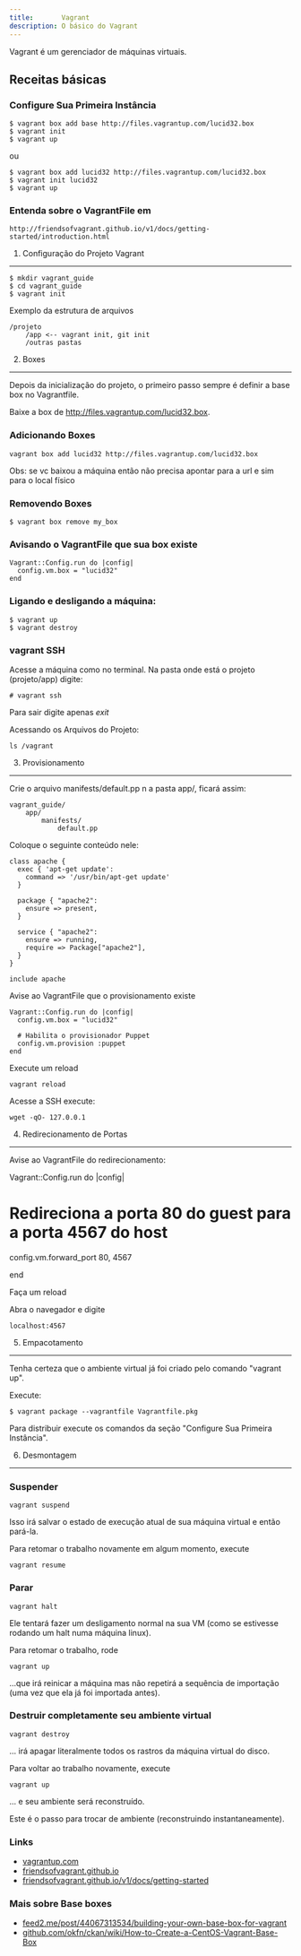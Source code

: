 ```yaml
---
title:       Vagrant
description: O básico do Vagrant
---
```


Vagrant é um gerenciador de máquinas virtuais.


Receitas básicas
---


### Configure Sua Primeira Instância

    $ vagrant box add base http://files.vagrantup.com/lucid32.box
    $ vagrant init
    $ vagrant up

ou 

    $ vagrant box add lucid32 http://files.vagrantup.com/lucid32.box
    $ vagrant init lucid32
    $ vagrant up


### Entenda sobre o VagrantFile em

    http://friendsofvagrant.github.io/v1/docs/getting-started/introduction.html




1. Configuração do Projeto Vagrant
---


    $ mkdir vagrant_guide
    $ cd vagrant_guide
    $ vagrant init

Exemplo da estrutura de arquivos

    /projeto
        /app <-- vagrant init, git init
        /outras pastas


2. Boxes
---

Depois da inicialização do projeto, o primeiro passo sempre é definir a base box no Vagrantfile.

Baixe a box de http://files.vagrantup.com/lucid32.box.


### Adicionando Boxes

    vagrant box add lucid32 http://files.vagrantup.com/lucid32.box

Obs: se vc baixou a máquina então não precisa apontar para a url e sim para o local físico


### Removendo Boxes

    $ vagrant box remove my_box


### Avisando o VagrantFile que sua box existe

    Vagrant::Config.run do |config|
      config.vm.box = "lucid32"
    end


### Ligando e desligando a máquina:

    $ vagrant up
    $ vagrant destroy


### vagrant SSH

Acesse a máquina como no terminal. Na pasta onde está o projeto (projeto/app) digite:


    # vagrant ssh

Para sair digite apenas *exit*


Acessando os Arquivos do Projeto:

    ls /vagrant



3. Provisionamento
---

Crie o arquivo manifests/default.pp n a pasta app/, ficará assim:

    vagrant_guide/
        app/
            manifests/
                default.pp


Coloque o seguinte conteúdo nele:

    class apache {
      exec { 'apt-get update':
        command => '/usr/bin/apt-get update'
      }

      package { "apache2":
        ensure => present,
      }

      service { "apache2":
        ensure => running,
        require => Package["apache2"],
      }
    }

    include apache

Avise ao VagrantFile que o provisionamento existe

    Vagrant::Config.run do |config|
      config.vm.box = "lucid32"

      # Habilita o provisionador Puppet
      config.vm.provision :puppet
    end

Execute um reload

    vagrant reload

Acesse a SSH execute:

    wget -qO- 127.0.0.1



4. Redirecionamento de Portas
---

Avise ao VagrantFile do redirecionamento:

Vagrant::Config.run do |config|

  # Redireciona a porta 80 do guest para a porta 4567 do host
  config.vm.forward_port 80, 4567

end

Faça um reload

Abra o navegador e digite
    
    localhost:4567



5. Empacotamento

---

Tenha certeza que o ambiente virtual já foi criado pelo comando "vagrant up".

Execute:
    
    $ vagrant package --vagrantfile Vagrantfile.pkg

Para distribuir execute os comandos da seção "Configure Sua Primeira Instância".




6. Desmontagem
---

### Suspender

    vagrant suspend

Isso irá salvar o estado de execução atual de sua máquina virtual e então pará-la. 

Para retomar o trabalho novamente em algum momento, execute

    vagrant resume

### Parar

    vagrant halt

Ele tentará fazer um desligamento normal na sua VM (como se estivesse rodando um halt numa máquina linux).

Para retomar o trabalho, rode
    
    vagrant up 

...que irá reinicar a máquina mas não repetirá a sequência de importação (uma vez que ela já foi importada antes).



### Destruir completamente seu ambiente virtual

    vagrant destroy

... irá apagar literalmente todos os rastros da máquina virtual do disco. 

Para voltar ao trabalho novamente, execute 

    vagrant up

... e seu ambiente será reconstruído.


Este é o passo para trocar de ambiente (reconstruindo instantaneamente).



### Links

- [vagrantup.com](http://www.vagrantup.com/ "link-externo")
- [friendsofvagrant.github.io](http://friendsofvagrant.github.io/ "link-externo")
- [friendsofvagrant.github.io/v1/docs/getting-started](http://friendsofvagrant.github.io/v1/docs/getting-started "link-externo")


### Mais sobre Base boxes

- [feed2.me/post/44067313534/building-your-own-base-box-for-vagrant](http://feed2.me/post/44067313534/building-your-own-base-box-for-vagrant "link-externo")
- [github.com/okfn/ckan/wiki/How-to-Create-a-CentOS-Vagrant-Base-Box](https://github.com/okfn/ckan/wiki/How-to-Create-a-CentOS-Vagrant-Base-Box "link-externo")